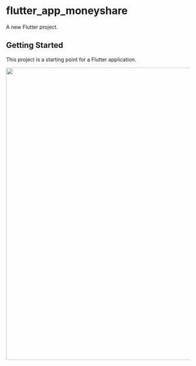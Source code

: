 # flutter_app_moneyshare

A new Flutter project.

## Getting Started

This project is a starting point for a Flutter application.

<img src="https://i.ibb.co/88YM4R4/Eimi-fukada.jpg" width="800"> 
